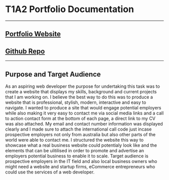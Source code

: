 # T1A2 Portfolio Documentation
---
## [Portfolio Website](https://scintillating-capybara-b487a3.netlify.app)
## [Github Repo](https://github.com/JakobCoding/PortfolioAssignment.git)
---
## Purpose and Target Audience 
As an aspiring web developer the purpose for undertaking this task was to create a website that displays my skills, background and current projects that I am working on. I believe the best way to do this was to produce a website that is professional, stylish, modern, interactive and easy to navigate. I wanted to produce a site that would engage potential employers while also making it very easy to contact me via social media links and a call to action contact form at the bottom of each page, a direct link to my CV was also attached. My email and contact number information was displayed clearly and I made sure to attach the international call code just incase prospective employers not only from australia but also other parts of the world were able to contact me. I structured the website this way to showcase what a real business website could potentialy look like and the elements that can be ulitilised in order to promote and advertise an employers potential business to enable it to scale. Target audience is prospective employers in the IT field and also local business owners who might need a website and startup firms, eCommerce entrepreneurs who could use the services of a web developer.   

